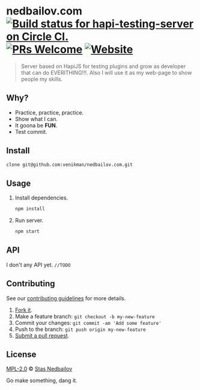 # nedbailov.com [![Build status for hapi-testing-server on Circle CI.](https://img.shields.io/circleci/project/venikman/nedbailov.com/master.svg "Circle Build Status")](https://circleci.com/gh/venikman/nedbailov.com "Hapi Testing Server Builds")  [![PRs Welcome](https://img.shields.io/badge/PRs-welcome-brightgreen.svg)](https://github.com/venikman/nedbailov.com/blob/master/CONTRIBUTING.md) [![Website](https://img.shields.io/website-up-down-green-red/http/shields.io.svg?label=nedbailov.com)](https://nedbailov.com)

> Server based on HapiJS for testing plugins and grow as developer that can do EVERITHING!!!. Also I will use it as my web-page to show people my skills.

## Why?

 - Practice, practice, practice.
 - Show what I can.
 - It goona be **FUN**.
 - Test commit.

## Install

```sh
clone git@github.com:venikman/nedbailov.com.git
```

## Usage

1. Install dependencies.

	```sh
	npm install
	```
2. Run server.

	```sh
	npm start
	```

## API

I don't any API yet. `//TODO`

## Contributing

See our [contributing guidelines](https://github.com/venikman/nedbailov.com/blob/master/CONTRIBUTING.md "The guidelines for participating in this project.") for more details.

1. [Fork it](https://github.com/venikman/nedbailov.com/fork).
2. Make a feature branch: `git checkout -b my-new-feature`
3. Commit your changes: `git commit -am 'Add some feature'`
4. Push to the branch: `git push origin my-new-feature`
5. [Submit a pull request](https://github.com/venikman/nedbailov.com/compare "Submit code to this project for review.").

## License

[MPL-2.0](https://github.com/venikman/nedbailov.com/blob/master/LICENSE "The license for nedbailov.com.") © [Stas Nedbailov](http://nedbailov.com "Author of nedbailov.com.")

Go make something, dang it.
